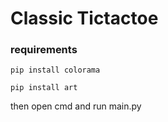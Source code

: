# Classic Tictactoe

### requirements

```
pip install colorama
```

```
pip install art
```


then open cmd and run main.py






